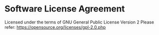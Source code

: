 Software License Agreement
==========================
Licensed under the terms of GNU General Public License Version 2 
Please refer: https://opensource.org/licenses/gpl-2.0.php